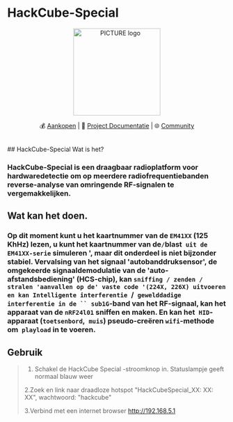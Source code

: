 ﻿#  HackCube-Special
<p align="center"><img alt="PICTURE logo" src="https://file-temp.oss-cn-beijing.aliyuncs.com/cube.png" width="200"></p>
<p align="center"> 
💰 <a href="https://shop142307030.taobao.com/?spm=a230r.7195193.1997079397.2.8gOnKF">Aankopen</a> | 
📖 <a href="https://github.com/UnicornTeam/hackcube-mini/wiki">Project Documentatie</a> | 
🌐  <a href="https://unicorn.360.com/hackcube">Community</a><br>
<br>
</p>
## HackCube-Special Wat is het?

### HackCube-Special is een draagbaar radioplatform voor hardwaredetectie om op meerdere radiofrequentiebanden reverse-analyse van omringende RF-signalen te vergemakkelijken.

## Wat kan het doen.

### Op dit moment kunt u het kaartnummer van de `EM41XX` (125 KhHz) lezen, u kunt het kaartnummer van de` / `blast` uit de EM41XX-serie` simuleren ', maar dit onderdeel is niet bijzonder stabiel. Vervalsing van het signaal 'autobanddruksensor', de omgekeerde signaaldemodulatie van de 'auto-afstandsbediening' (HCS-chip), kan `sniffing / zenden / stralen 'aanvallen op de' vaste code '(224X, 226X) uitvoeren en kan Intelligente interferentie `/` gewelddadige interferentie in de `` sub1G`-band van het RF-signaal, kan het apparaat van de `nRF24l01` sniffen en maken. En kan het` HID`-apparaat (`toetsenbord`,` muis`) pseudo-creëren `wifi`-methode om` playload` in te voeren.

##  Gebruik
> 1. Schakel de HackCube Special -stroomknop in. Statuslampje geeft normaal blauw weer
>
>  2.Zoek en link naar draadloze hotspot "HackCubeSpecial_XX: XX: XX", wachtwoord: "hackcube"
>
>  3.Verbind met een internet browser http://192.168.5.1
> 

